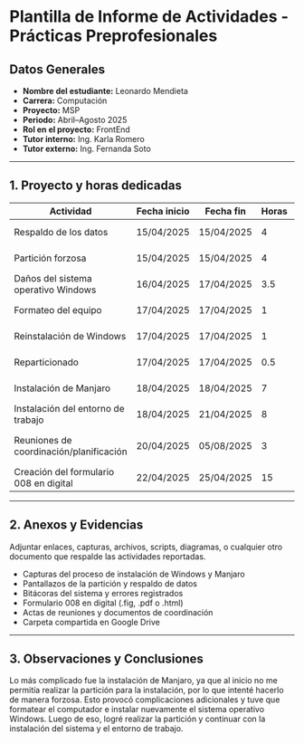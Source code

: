 # Plantilla de Informe de Actividades - Prácticas Preprofesionales

## Datos Generales

- **Nombre del estudiante:** Leonardo Mendieta
- **Carrera:** Computación
- **Proyecto:** MSP
- **Periodo:** Abril–Agosto 2025
- **Rol en el proyecto:** FrontEnd
- **Tutor interno:** Ing. Karla Romero
- **Tutor externo:** Ing. Fernanda Soto

---

## 1. Proyecto y horas dedicadas

| **Actividad**                                             | **Fecha inicio** | **Fecha fin** | **Horas** | **Evidencia/Referencia**                     |
|-----------------------------------------------------------|------------------|---------------|-----------|-----------------------------------------------|
| Respaldo de los datos                                     | 15/04/2025       | 15/04/2025    | 4         | Capturas de respaldo, logs                    |
| Partición forzosa                                         | 15/04/2025       | 15/04/2025    | 4         | Capturas, consola de particionado             |
| Daños del sistema operativo Windows                       | 16/04/2025       | 17/04/2025    | 3.5       | Bitácora de errores, logs                     |
| Formateo del equipo                                       | 17/04/2025       | 17/04/2025    | 1         | Captura de proceso de formateo                |
| Reinstalación de Windows                                  | 17/04/2025       | 17/04/2025    | 1         | Capturas, ISO utilizada                       |
| Reparticionado                                            | 17/04/2025       | 17/04/2025    | 0.5       | Pantallazo de partición                       |
| Instalación de Manjaro                                    | 18/04/2025       | 18/04/2025    | 7         | Capturas, logs, entorno Manjaro               |
| Instalación del entorno de trabajo                        | 18/04/2025       | 21/04/2025    | 8         | Lista de paquetes, configuraciones            |
| Reuniones de coordinación/planificación                   | 20/04/2025       | 05/08/2025    | 3         | Actas de reunión, capturas de videollamada    |
| Creación del formulario 008 en digital                    | 22/04/2025       | 25/04/2025    | 15         | Captura del formulario, diseño UI             |

---

## 2. Anexos y Evidencias

Adjuntar enlaces, capturas, archivos, scripts, diagramas, o cualquier otro documento que respalde las actividades reportadas.

- Capturas del proceso de instalación de Windows y Manjaro  
- Pantallazos de la partición y respaldo de datos  
- Bitácoras del sistema y errores registrados  
- Formulario 008 en digital (.fig, .pdf o .html)  
- Actas de reuniones y documentos de coordinación  
- Carpeta compartida en Google Drive

---

## 3. Observaciones y Conclusiones

Lo más complicado fue la instalación de Manjaro, ya que al inicio no me permitía realizar la partición para la instalación, por lo que intenté hacerlo de manera forzosa. Esto provocó complicaciones adicionales y tuve que formatear el computador e instalar nuevamente el sistema operativo Windows. Luego de eso, logré realizar la partición y continuar con la instalación del sistema y el entorno de trabajo.
